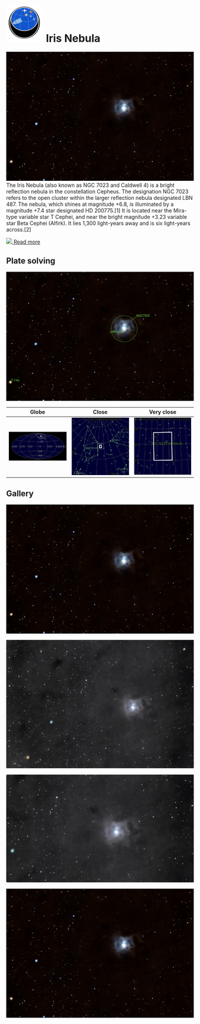 # ![](../Imaging//Common/pyl-tiny.png) Iris Nebula
![IMG](../Imaging//HD/Iris_Nebula+00+co.jpg)
The Iris Nebula (also known as NGC 7023 and Caldwell 4) is a bright reflection nebula in the constellation Cepheus. The designation NGC 7023 refers to the open cluster within the larger reflection nebula designated LBN 487. The nebula, which shines at magnitude +6.8, is illuminated by a magnitude +7.4 star designated HD 200775.[1] It is located near the Mira-type variable star T Cephei, and near the bright magnitude +3.23 variable star Beta Cephei (Alfirk). It lies 1,300 light-years away and is six light-years across.[2]



[![](/home/lcv/Dropbox/AstroPhotography//Imaging//Common/Wikipedia.png) Read more](https://en.wikipedia.org/wiki/Iris_Nebula)
## Plate solving 


![IMG](../Imaging//HD/Iris_Nebula_Annotated.jpg)


| Globe | Close | Very close |
| ----- | ----- | ----- |
|![IMG](../Imaging//HD/Iris_Nebula_Globe.jpg) |![IMG](../Imaging//HD/Iris_Nebula_Close.jpg) |![IMG](../Imaging//HD/Iris_Nebula_Closer.jpg) |

## Gallery
![IMG](../Imaging//HD/Iris_Nebula+00+co.jpg) 

![IMG](../Imaging//HD/Iris_Nebula+01+co.jpg) 

![IMG](../Imaging//HD/Iris_Nebula+02+co.jpg) 

![IMG](../Imaging//HD/Iris_Nebula+03+co.jpg) 

